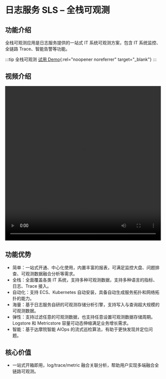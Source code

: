 # 日志服务 SLS – 全栈可观测

## 功能介绍

全栈可观测应用是日志服务提供的一站式 IT 系统可观测方案，包含 IT 系统监控、全链路 Trace、智能告警等功能。

:::tip 全栈可观测
[试用 Demo](/playground/demo.html?dest=/lognext/app/observability/overview/sls-mall/sls-mall%3Fresource=/overview/sls-mall/explorer){:rel="noopener noreferrer" target="\_blank"}
:::

## 视频介绍

<video src="https://static-aliyun-doc.oss-cn-hangzhou.aliyuncs.com/file-manage-files/zh-CN/20230806/aamr/SLS全栈监控应用.mp4" controls="controls" width="100%" height="500" autoplay="autoplay">
您的浏览器不支持 video 标签。
</video>

## 功能优势

- 简单：一站式开通、中心化使用，内置丰富的报表，可满足监控大盘、问题排查、可观测数据融合分析等需求。
- 全栈：全面覆盖各类 IT 系统，支持多种可观测数据，支持多种语言的指标、日志、Trace 接入。
- 自动化：支持 ECS、Kubernetes 自动安装，具备自动生成服务拓扑和网络拓扑的能力。
- 海量：基于日志服务自研的可观测存储分析引擎，支持写入与查询超大规模的可观测数据。
- 弹性：支持过滤任意的可观测数据，也支持任意设置可观测数据存储周期。Logstore 和 Metricstore 容量可动态伸缩满足业务增长需求。
- 智能：基于达摩院智能 AIOps 的流式巡检算法，有助于更快发现并定位问题。

## 核心价值

- 一站式开箱即用，log/trace/metric 融合关联分析，帮助用户实现多端融合全链路可观测。
